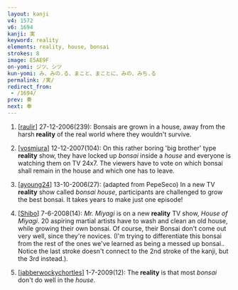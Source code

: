 ```yaml
---
layout: kanji
v4: 1572
v6: 1694
kanji: 実
keyword: reality
elements: reality, house, bonsai
strokes: 8
image: E5AE9F
on-yomi: ジツ、シツ
kun-yomi: み、みの.る、まこと、まことに、みの、みち.る
permalink: /実/
redirect_from:
 - /1694/
prev: 奏
next: 奉
---
```


1) [<a href="http://kanji.koohii.com/profile/raulir">raulir</a>] 27-12-2006(239): Bonsais are grown in a house, away from the harsh<strong> reality</strong> of the real world where they wouldn&#039;t survive.

2) [<a href="http://kanji.koohii.com/profile/vosmiura">vosmiura</a>] 12-12-2007(104): On this rather boring &#039;big brother&#039; type<strong> reality</strong> show, they have locked up <em>bonsai</em> inside a <em>house</em> and everyone is watching them on TV 24x7. The viewers have to vote on which bonsai shall remain in the house and which one has to leave.

3) [<a href="http://kanji.koohii.com/profile/ayoung24">ayoung24</a>] 13-10-2006(27): (adapted from PepeSeco) In a new TV<strong> reality</strong> show called <em>bonsai</em> <em>house</em>, participants are challenged to grow the best bonsai. It takes years to make just one episode!

4) [<a href="http://kanji.koohii.com/profile/Shibo">Shibo</a>] 7-6-2008(14): <em>Mr. Miyagi</em> is on a new<strong> reality</strong> TV show, <em>House of Miyagi</em>. 20 aspiring martial artists have to wash and clean an old house, while growing their own bonsai. Of course, their Bonsai don&#039;t come out very well, since they&#039;re novices. (I&#039;m trying to differentiate this bonsai from the rest of the ones we&#039;ve learned as being a messed up bonsai.. Notice the last stroke doesn&#039;t connect to the 2nd stroke of the kanji, but the 3rd instead.).

5) [<a href="http://kanji.koohii.com/profile/jabberwockychortles">jabberwockychortles</a>] 1-7-2009(12): The<strong> reality</strong> is that most <em>bonsai</em> don&#039;t do well in the <em>house</em>.

